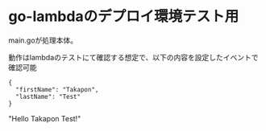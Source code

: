 # go-lambdaのデプロイ環境テスト用
main.goが処理本体。

動作はlambdaのテストにて確認する想定で、以下の内容を設定したイベントで確認可能
```
{
  "firstName": "Takapon",
  "lastName": "Test"
}
```
"Hello Takapon Test!"
